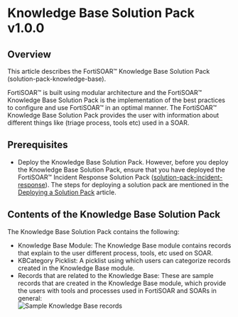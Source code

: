 # Knowledge Base Solution Pack v1.0.0

## Overview

This article describes the FortiSOAR™ Knowledge Base Solution Pack (solution-pack-knowledge-base). 

FortiSOAR™ is built using modular architecture and the FortiSOAR™ Knowledge Base Solution Pack is the implementation of the best practices to configure and use FortiSOAR™ in an optimal manner. The FortiSOAR™ Knowledge Base Solution Pack provides the user with information about different things like (triage process, tools etc) used in a SOAR.

## Prerequisites

- Deploy the Knowledge Base Solution Pack. However, before you deploy the Knowledge Base Solution Pack, ensure that you have deployed the FortiSOAR™ Incident Response Solution Pack ([solution-pack-incident-response](https://github.com/fortinet-fortisoar/solution-pack-incident-response)). The steps for deploying a solution pack are mentioned in the [Deploying a Solution Pack](https://github.com/fortinet-fortisoar/how-tos/blob/main/DeployingASolutionPack.md) article. 

## Contents of the Knowledge Base Solution Pack
The Knowledge Base Solution Pack contains the following:

- Knowledge Base Module: The Knowledge Base module contains records that explain to the user different process, tools, etc used on SOAR.
- KBCategory Picklist: A picklist using which users can categorize records created in the Knowledge Base module.
- Records that are related to the Knowledge Base: These are sample records that are created in the Knowledge Base module, which provide the users with tools and processes used in FortiSOAR and SOARs in general:  
  ![Sample Knowledge Base records](media/KBSampleRecords.png)

